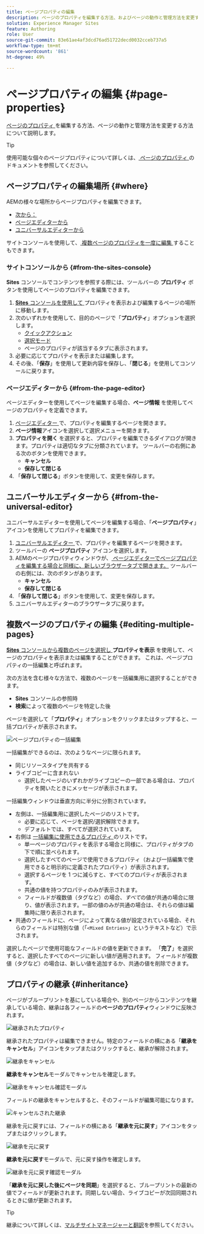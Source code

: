 ```yaml
---
title: ページプロパティの編集
description: ページのプロパティを編集する方法、およびページの動作と管理方法を変更する方法について説明します。
solution: Experience Manager Sites
feature: Authoring
role: User
source-git-commit: 83e61ae4af3dcd76ad51722decd0032cceb737a5
workflow-type: tm+mt
source-wordcount: '861'
ht-degree: 49%

---
```



# ページプロパティの編集 {#page-properties}

[ ページのプロパティ ](/help/sites-cloud/authoring/sites-console/page-properties.md) を編集する方法、ページの動作と管理方法を変更する方法について説明します。

>[!TIP]
>
>使用可能な個々のページプロパティについて詳しくは、[ ページのプロパティ ](/help/sites-cloud/authoring/sites-console/page-properties.md) のドキュメントを参照してください。

## ページプロパティの編集場所 {#where}

AEMの様々な場所からページプロパティを編集できます。

* [次から： ](#from-the-sites-console)
* [ページエディターから](#from-the-page-editor)
* [ユニバーサルエディターから](#from-the-universal-editor)

サイトコンソールを使用して、[ 複数ページのプロパティを一度に編集 ](#editing-multiple-pages) することもできます。

### サイトコンソールから {#from-the-sites-console}

**Sites** コンソールでコンテンツを参照する際には、ツールバーの **プロパティ** ボタンを使用してページのプロパティを編集できます。

1. [**Sites** コンソールを使用して ](/help/sites-cloud/authoring/sites-console/introduction.md) プロパティを表示および編集するページの場所に移動します。
1. 次のいずれかを使用して、目的のページで「**プロパティ**」オプションを選択します。
   * [クイックアクション](/help/sites-cloud/authoring/basic-handling.md#quick-actions)
   * [選択モード](/help/sites-cloud/authoring/basic-handling.md#selecting-resources)
   * ページのプロパティが該当するタブに表示されます。
1. 必要に応じてプロパティを表示または編集します。
1. その後、「**保存**」を使用して更新内容を保存し、「**閉じる**」を使用してコンソールに戻ります。

### ページエディターから {#from-the-page-editor}

ページエディターを使用してページを編集する場合、**ページ情報** を使用してページのプロパティを定義できます。

1. [ ページエディター ](/help/sites-cloud/authoring/page-editor/introduction.md) で、プロパティを編集するページを開きます。
1. **ページ情報**&#x200B;アイコンを選択して選択メニューを開きます。
1. **プロパティを開く** を選択すると、プロパティを編集できるダイアログが開きます。プロパティは適切なタブに分類されています。 ツールバーの右側にある次のボタンを使用できます。
   * **キャンセル**
   * **保存して閉じる**
1. 「**保存して閉じる**」ボタンを使用して、変更を保存します。

## ユニバーサルエディターから {#from-the-universal-editor}

ユニバーサルエディターを使用してページを編集する場合、「**ページプロパティ**」アイコンを使用してプロパティを編集できます。

1. [ ユニバーサルエディター ](/help/sites-cloud/authoring/universal-editor/authoring.md#page-properties) で、プロパティを編集するページを開きます。
1. ツールバーの **ページプロパティ** アイコンを選択します。
1. AEMのページプロパティウィンドウが、[ ページエディターでページプロパティを編集する場合と同様に、新しいブラウザータブで開きます。](#from-the-page-editor) ツールバーの右側には、次のボタンがあります。
   * **キャンセル**
   * **保存して閉じる**
1. 「**保存して閉じる**」ボタンを使用して、変更を保存します。
1. ユニバーサルエディターのブラウザータブに戻ります。

## 複数ページのプロパティの編集 {#editing-multiple-pages}

[**Sites** コンソールから複数のページを選択し ](/help/sites-cloud/authoring/sites-console/introduction.md)**プロパティを表示** を使用して、ページのプロパティを表示または編集することができます。 これは、ページプロパティの一括編集と呼ばれます。

次の方法を含む様々な方法で、複数のページを一括編集用に選択することができます。

* **Sites** コンソールの参照時
* **検索**&#x200B;によって複数のページを特定した後

ページを選択して「**プロパティ**」オプションをクリックまたはタップすると、一括プロパティが表示されます。

![ページプロパティの一括編集](/help/sites-cloud/authoring/assets/page-properties-bulk-edit.png)

一括編集ができるのは、次のようなページに限られます。

* 同じリソースタイプを共有する
* ライブコピーに含まれない
   * 選択したページのいずれかがライブコピーの一部である場合は、プロパティを開いたときにメッセージが表示されます。

一括編集ウィンドウは垂直方向に半分に分割されています。

* 左側は、一括編集用に選択したページのリストです。
   * 必要に応じて、ページを選択/選択解除できます。
   * デフォルトでは、すべてが選択されています。
* 右側は [ 一括編集に使用できるプロパティ ](/help/implementing/developing/extending/bulk-editor.md) のリストです。
   * 単一ページのプロパティを表示する場合と同様に、プロパティがタブの下で順に並べられます。
   * 選択したすべてのページで使用できるプロパティ（および一括編集で使用できると明示的に定義されたプロパティ）が表示されます。
   * 選択するページを 1 つに減らすと、すべてのプロパティが表示されます。
   * 共通の値を持つプロパティのみが表示されます。
   * フィールドが複数値（タグなど）の場合、*すべて*&#x200B;の値が共通の場合に限り、値が表示されます。一部の値のみが共通の場合は、それらの値は編集時に限り表示されます。
* 共通のフィールドに、ページによって異なる値が設定されている場合、それらのフィールドは特別な値（「`<Mixed Entries>`」というテキストなど）で示されます。

選択したページで使用可能なフィールドの値を更新できます。 「**完了**」を選択すると、選択したすべてのページに新しい値が適用されます。 フィールドが複数値（タグなど）の場合は、新しい値を追加するか、共通の値を削除できます。

## プロパティの継承 {#inheritance}

ページがブループリントを基にしている場合や、別のページからコンテンツを継承している場合、継承は各フィールドの&#x200B;**ページのプロパティ**&#x200B;ウィンドウに反映されます。

![継承されたプロパティ](assets/property-inhertiance.png)

継承されたプロパティは編集できません。特定のフィールドの横にある「**継承をキャンセル**」アイコンをタップまたはクリックすると、継承が解除されます。

![継承をキャンセル](assets/cancel-inheritance.png)

**継承をキャンセル**&#x200B;モーダルでキャンセルを確定します。

![継承をキャンセル確認モーダル](assets/cancel-inheriance-confirmation.png)

フィールドの継承をキャンセルすると、そのフィールドが編集可能になります。

![キャンセルされた継承](assets/property-inheritance-broken.png)

継承を元に戻すには、フィールドの横にある「**継承を元に戻す**」アイコンをタップまたはクリックします。

![継承を元に戻す](assets/revert-inheritance.png)

**継承を元に戻す**&#x200B;モーダルで、元に戻す操作を確定します。

![継承を元に戻す確認モーダル](assets/revert-inhertiance-confirmation.png)

「**継承を元に戻した後にページを同期**」を選択すると、ブループリントの最新の値でフィールドが更新されます。同期しない場合、ライブコピーが次回同期されるときに値が更新されます。

>[!TIP]
>
>継承について詳しくは、[マルチサイトマネージャーと翻訳](/help/sites-cloud/administering/msm-and-translation.md)を参照してください。
